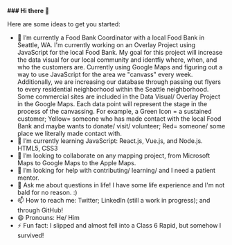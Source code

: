<b> ### Hi there 👋
</b>

Here are some ideas to get you started:

- 🔭 I’m currently a Food Bank Coordinator with a local Food Bank in Seattle, WA. I'm currently working on an Overlay Project using JavaScript for the local Food Bank. My goal for this project will increase the data visual for our local community and identfiy where, when, and who the customers are. Currently using Google Maps and figuring out a way to use JavaScript for the area we "canvass" every week. Additionally, we are increasing our database through passing out flyers to every residential neighborhood within the Seattle neighborhood. Some commercial sites are included in the Data Visual/ Overlay Project in the Google Maps. Each data point will represent the stage in the process of the canvassing. For example, a Green Icon = a sustained customer; Yellow= someone who has made contact with the local Food Bank and maybe wants to donate/ visit/ volunteer; Red= someone/ some place we literally made contact with. 
- 🌱 I’m currently learning JavaScript: React.js, Vue.js, and Node.js. HTML5, CSS3
- 👯 I’m looking to collaborate on any mapping project, from Microsoft Maps to Google Maps to the Apple Maps. 
- 🤔 I’m looking for help with contributing/ learning/ and I need a patient mentor. 
- 💬 Ask me about questions in life! I have some life experience and I'm not bald for no reason. :)
- 📫 How to reach me: Twitter; LinkedIn (still a work in progress); and through GitHub! 
- 😄 Pronouns: He/ Him
- ⚡ Fun fact: I slipped and almost fell into a Class 6 Rapid, but somehow I survived! 
